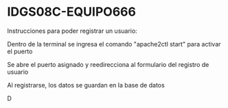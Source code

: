 # IDGS08C-EQUIPO666

Instrucciones para poder registrar un usuario:

Dentro de la terminal se ingresa el comando "apache2ctl start" para activar el puerto

Se abre el puerto asignado y reedirecciona al formulario del registro de usuario

Al registrarse, los datos se guardan en la base de datos

D

